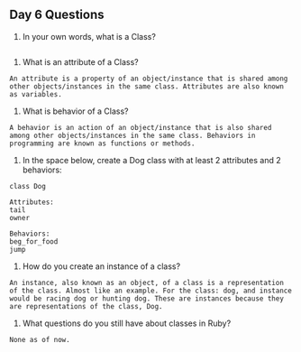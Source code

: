 ## Day 6 Questions

1. In your own words, what is a Class?

```A class can be thought of as a blueprint for a category that helps define attributes and functions for that class.
```

1. What is an attribute of a Class?
```
An attribute is a property of an object/instance that is shared among other objects/instances in the same class. Attributes are also known as variables.
```
1. What is behavior of a Class?
```
A behavior is an action of an object/instance that is also shared among other objects/instances in the same class. Behaviors in programming are known as functions or methods.
```
1. In the space below, create a Dog class with at least 2 attributes and 2 behaviors:

```
class Dog

Attributes:
tail
owner

Behaviors:
beg_for_food
jump
```
1. How do you create an instance of a class?
```
An instance, also known as an object, of a class is a representation of the class. Almost like an example. For the class: dog, and instance would be racing dog or hunting dog. These are instances because they are representations of the class, Dog.
```

1. What questions do you still have about classes in Ruby?
```
None as of now.
```
